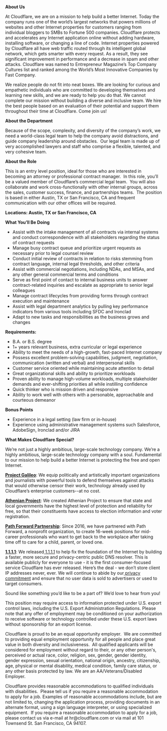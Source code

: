 <div class="content-intro">
	<div><strong>About Us</strong></div>
	<div>
		<p>At Cloudflare, we are on a mission to help build a better Internet. Today the company runs one of the world’s largest networks that powers millions of websites and other Internet properties for customers ranging from individual bloggers to SMBs to Fortune 500 companies. Cloudflare protects and accelerates any Internet application online without adding hardware, installing software, or changing a line of code. Internet properties powered by Cloudflare all have web traffic routed through its intelligent global network, which gets smarter with every request. As a result, they see significant improvement in performance and a decrease in spam and other attacks. Cloudflare was named to Entrepreneur Magazine’s Top Company Cultures list and ranked among the World’s Most Innovative Companies by Fast Company.&nbsp;</p>
		<p><span style="font-weight: 400;">We realize people do not fit into neat boxes. We are looking for curious and empathetic individuals who are committed to developing themselves and learning new skills, and we are ready to help you do that. We cannot complete our mission without building a diverse and inclusive team. We hire the best people based on an evaluation of their potential and support them throughout their time at Cloudflare. Come join us!&nbsp;</span></p>
	</div>
</div>
<p><strong>About the Department</strong></p>
<p>Because of the scope, complexity, and diversity of the company’s work, we need a world-class legal team to help the company avoid distractions, and guide company leadership around obstacles.&nbsp; Our legal team is made up of very accomplished lawyers and staff who comprise a flexible, talented, and very cohesive team.&nbsp;</p>
<p><strong>About the Role</strong></p>
<p>This is an entry level position, ideal for those who are interested in becoming an attorney or professional contract manager.&nbsp; In this role, you’ll be a valued member of Cloudflare’s commercial legal team.&nbsp; You will also collaborate and work cross-functionally with other internal groups, across the sales, customer success, finance, and partnerships teams.&nbsp; The position is based in either Austin, TX or San Francisco, CA and frequent communication with our other offices will be required.</p>
<p><strong>Locations: Austin, TX or San Francisco, CA</strong></p>
<p><strong>What You’ll Be Doing</strong></p>
<ul>
	<li>Assist with the intake management of all contracts via internal systems and conduct correspondence with all stakeholders regarding the status of contract requests</li>
	<li>Manage busy contract queue and prioritize urgent requests as necessary prior to legal counsel review</li>
	<li>Conduct initial review of contracts in relation to risks stemming from contract language, internal legal thresholds, and other criteria</li>
	<li>Assist with commercial negotiations, including NDAs, and MSAs, and any other general commercial terms and conditions</li>
	<li>Serve as first point of contact to internal business units to answer contract-related inquiries and escalate as appropriate to senior legal colleagues</li>
	<li>Manage contract lifecycles from providing forms through contract execution and maintenance</li>
	<li>Assist with legal department analytics by pulling key performance indicators from various tools including SFDC and Ironclad</li>
	<li>Adapt to new tasks and responsibilities as the business grows and changes</li>
</ul>
<p><strong>Requirements:</strong>&nbsp; &nbsp; &nbsp;&nbsp;&nbsp;&nbsp;</p>
<ul>
	<li>B.A. or B.S. degree</li>
	<li>1+ years relevant business, extra curricular or legal experience&nbsp;</li>
	<li>Ability to meet the needs of a high-growth, fast-paced Internet company</li>
	<li>Possess excellent problem-solving capabilities, judgment, negotiation, communication (written and verbal) and interpersonal skills</li>
	<li>Customer service oriented while maintaining acute attention to detail</li>
	<li>Great organizational skills and ability to prioritize workloads</li>
	<li>Proven ability to manage high-volume workloads, multiple stakeholder demands and ever-shifting priorities all while instilling confidence</li>
	<li>Quick thinker who is mission driven and responsive</li>
	<li>Ability to work well with others with a personable, approachable and courteous demeanor</li>
</ul>
<p><strong>Bonus Points</strong></p>
<ul>
	<li>Experience in a legal setting (law firm or in-house)</li>
	<li>Experience using administrative management systems such Salesforce, AdobeSign, Ironclad and/or JIRA</li>
</ul>
<div class="content-conclusion">
	<p><strong>What Makes Cloudflare Special?</strong></p>
	<p><span style="font-weight: 400;">We’re not just a highly ambitious, large-scale technology company. We’re a highly ambitious, large-scale technology company with a soul. Fundamental to our mission to help build a better Internet is protecting the free and open Internet.</span></p>
	<p><a href="https://blog.cloudflare.com/protecting-free-expression-online/"><strong>Project Galileo</strong></a><span style="font-weight: 400;">: We equip politically and artistically important organizations and journalists with powerful tools to defend themselves against attacks that would otherwise censor their work, technology already used by Cloudflare’s enterprise customers--at no cost.</span></p>
	<p><strong><a href="https://www.cloudflare.com/athenian/">Athenian Project</a></strong><span style="font-weight: 400;">: We created Athenian Project to ensure that state and local governments have the highest level of protection and reliability for free, so that their constituents have access to election information and voter registration.</span></p>
	<p><a href="https://blog.cloudflare.com/tag/path-forward/"><strong>Path Forward Partnership</strong></a><span style="font-weight: 400;">: Since 2016, we have partnered with Path Forward, a nonprofit organization, to create 16-week positions for mid-career professionals who want to get back to the workplace after taking time off to care for a child, parent, or loved one.</span></p>
	<p><a href="https://1.1.1.1/"><strong>1.1.1.1</strong></a><span style="font-weight: 400;">: We released</span><a href="https://1.1.1.1/"> <span style="font-weight: 400;">1.1.1.1</span></a><span style="font-weight: 400;"> to help fix the foundation of the Internet by building a faster, more secure and privacy-centric public DNS resolver. This is available publicly for everyone to use - it is the first consumer-focused service Cloudflare has ever released. Here’s the deal - we don’t store client IP addresses never, ever. We will continue to abide by our</span><a href="https://developers.cloudflare.com/1.1.1.1/privacy/public-dns-resolver"> privacy commitment</a><span style="font-weight: 400;"> and ensure that no user data is sold to advertisers or used to target consumers.</span></p>
	<p><span style="font-weight: 400;">Sound like something you’d like to be a part of? We’d love to hear from you!</span></p>
	<p><span style="font-weight: 400;">This position may require access to information protected under U.S. export control laws, including the U.S. Export Administration Regulations. Please note that any offer of employment may be conditioned on your authorization to receive software or technology controlled under these U.S. export laws without sponsorship for an export license.</span></p>
	<p><span style="font-weight: 400;">Cloudflare is proud to be an equal opportunity employer. &nbsp;We are committed to providing equal employment opportunity for all people and place great value in both diversity and inclusiveness. &nbsp;All qualified applicants will be considered for employment without regard to their, or any other person's, perceived or actual</span> <span style="font-weight: 400;">race, color, religion, sex, gender, gender identity, gender expression, sexual orientation, national origin, ancestry, citizenship, age, physical or mental disability, medical condition, family care status, or any other basis protected by law. </span><span style="font-weight: 400;">We are an AA/Veterans/Disabled Employer.</span></p>
	<p><span style="font-weight: 400;">Cloudflare provides reasonable accommodations to qualified individuals with disabilities. &nbsp;Please tell us if you require a reasonable accommodation to apply for a job. Examples of reasonable accommodations include, but are not limited to, changing the application process, providing documents in an alternate format, using a sign language interpreter, or using specialized equipment. &nbsp;If you require a reasonable accommodation to apply for a job, please contact us via e-mail at </span><span style="font-weight: 400;">hr@cloudflare.com</span><span style="font-weight: 400;"> or via mail at 101 Townsend St. San Francisco, CA 94107.</span></p>
</div>
